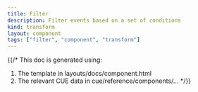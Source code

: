 ```yaml
---
title: Filter
description: Filter events based on a set of conditions
kind: transform
layout: component
tags: ["filter", "component", "transform"]
---
```


{{/*
This doc is generated using:

1. The template in layouts/docs/component.html
2. The relevant CUE data in cue/reference/components/...
*/}}
